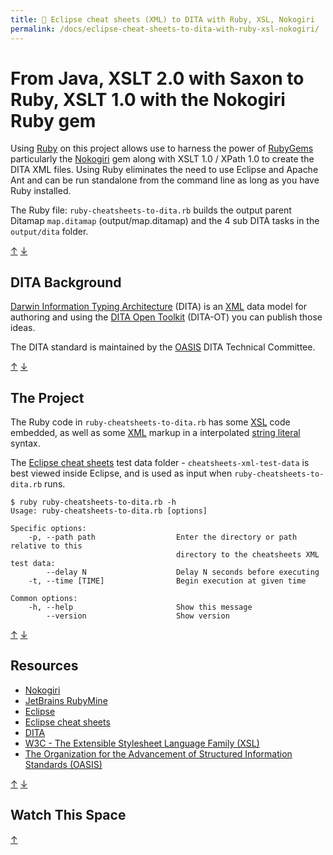 ```yaml
---
title: 📄 Eclipse cheat sheets (XML) to DITA with Ruby, XSL, Nokogiri
permalink: /docs/eclipse-cheat-sheets-to-dita-with-ruby-xsl-nokogiri/
---
```


# From Java, XSLT 2.0 with Saxon to Ruby, XSLT 1.0 with the Nokogiri Ruby gem

Using
[Ruby](http://www.iso.org/iso/iso_catalogue/catalogue_tc/catalogue_detail.htm?csnumber=59579)
on this project allows use to harness the power of
[RubyGems](https://rubygems.org/) particularly the
[Nokogiri](http://www.nokogiri.org/) gem along with XSLT 1.0 / XPath 1.0 to
create the DITA XML files. Using Ruby eliminates the need to use Eclipse and
Apache Ant and can be run standalone from the command line as long as you have
Ruby installed.

The Ruby file: `ruby-cheatsheets-to-dita.rb` builds the output parent Ditamap
`map.ditamap` (output/map.ditamap) and the 4 sub DITA tasks in the `output/dita`
folder.

[&#8593;](<#eclipse-cheat-sheets-(xml)-to-dita-with-ruby-xsl-nokogiri>)
[&#8595;](#watch-this-space)

## DITA Background

[Darwin Information Typing Architecture](https://en.wikipedia.org/wiki/Darwin_Information_Typing_Architecture)
(DITA) is an [XML](https://en.wikipedia.org/wiki/XML) data model for authoring
and using the [DITA Open Toolkit](http://www.dita-ot.org/) (DITA-OT) you can
publish those ideas.

The DITA standard is maintained by the [OASIS](https://www.oasis-open.org/) DITA
Technical Committee.

[&#8593;](<#eclipse-cheat-sheets-(xml)-to-dita-with-ruby-xsl-nokogiri>)
[&#8595;](#watch-this-space)

## The Project

The Ruby code in `ruby-cheatsheets-to-dita.rb` has some
[XSL](https://en.wikipedia.org/wiki/XSL) code embedded, as well as some
[XML](https://en.wikipedia.org/wiki/XML) markup in a interpolated
[string literal](http://ruby-doc.org/core-2.2.0/doc/syntax/literals_rdoc.html)
syntax.

The
[Eclipse cheat sheets](https://www.oracle.com/technical-resources/articles/enterprise-architecture/eclipse-cheat-sheets.html)
test data folder - `cheatsheets-xml-test-data` is best viewed inside Eclipse,
and is used as input when `ruby-cheatsheets-to-dita.rb` runs.

```
$ ruby ruby-cheatsheets-to-dita.rb -h
Usage: ruby-cheatsheets-to-dita.rb [options]

Specific options:
    -p, --path path                  Enter the directory or path relative to this
                                     directory to the cheatsheets XML test data:
        --delay N                    Delay N seconds before executing
    -t, --time [TIME]                Begin execution at given time

Common options:
    -h, --help                       Show this message
        --version                    Show version
```

[&#8593;](<#eclipse-cheat-sheets-(xml)-to-dita-with-ruby-xsl-nokogiri>)
[&#8595;](#watch-this-space)

## Resources

- [Nokogiri](http://www.nokogiri.org/)
- [JetBrains RubyMine](https://www.jetbrains.com/ruby/)
- [Eclipse](https://eclipse.org/)
- [Eclipse cheat sheets](https://www.oracle.com/technical-resources/articles/enterprise-architecture/eclipse-cheat-sheets.html)
- [DITA](https://en.wikipedia.org/wiki/Darwin_Information_Typing_Architecture)
- [W3C - The Extensible Stylesheet Language Family (XSL)](http://www.w3.org/Style/XSL/)
- [The Organization for the Advancement of Structured Information Standards (OASIS)](<https://en.wikipedia.org/wiki/OASIS_(organization)>)

[&#8593;](<#eclipse-cheat-sheets-(xml)-to-dita-with-ruby-xsl-nokogiri>)
[&#8595;](#watch-this-space)

## Watch This Space

[&#8593;](<#eclipse-cheat-sheets-(xml)-to-dita-with-ruby-xsl-nokogiri>)
